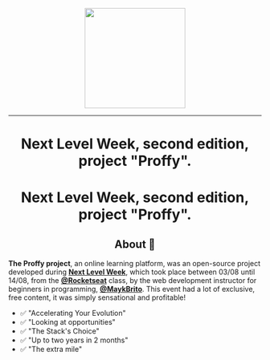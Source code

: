 <p align="center">
   <img src="https://user-images.githubusercontent.com/59374587/89741531-76095b00-da68-11ea-9005-3d931bb245eb.png" width="200"/>
</p>

---

<h1 align="center">Next Level Week, second edition, project "Proffy".</h1>


<h1 align="center">Next Level Week, second edition, project "Proffy".</h1>

<h2 align="center">About 📖</h2>

**The Proffy project**, an online learning platform, was an open-source project developed during **[Next Level Week](https://nextlevelweek.com/)**, which took place between 03/08 until 14/08, from the **[@Rocketseat](https://github.com/rocketseat)** class, by the web development instructor for beginners in programming, **[@MaykBrito](https://github.com/maykbrito)**. 
This event had a lot of exclusive, free content, it was simply sensational and profitable! 
- ✅  "Accelerating Your Evolution"
- ✅  "Looking at opportunities"
- ✅  "The Stack's Choice"
- ✅  "Up to two years in 2 months"
- ✅  "The extra mile"

